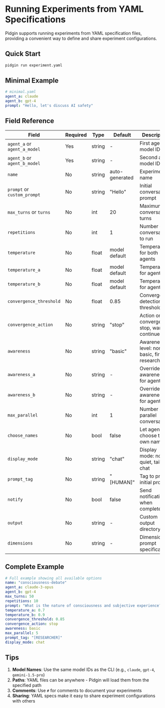 # Running Experiments from YAML Specifications

Pidgin supports running experiments from YAML specification files, providing a convenient way to define and share experiment configurations.

## Quick Start

```bash
pidgin run experiment.yaml
```

## Minimal Example

```yaml
# minimal.yaml
agent_a: claude
agent_b: gpt-4
prompt: "Hello, let's discuss AI safety"
```

## Field Reference

| Field | Required | Type | Default | Description |
|-------|----------|------|---------|-------------|
| `agent_a` or `agent_a_model` | Yes | string | - | First agent model ID |
| `agent_b` or `agent_b_model` | Yes | string | - | Second agent model ID |
| `name` | No | string | auto-generated | Experiment name |
| `prompt` or `custom_prompt` | No | string | "Hello" | Initial conversation prompt |
| `max_turns` or `turns` | No | int | 20 | Maximum conversation turns |
| `repetitions` | No | int | 1 | Number of conversations to run |
| `temperature` | No | float | model default | Temperature for both agents |
| `temperature_a` | No | float | model default | Temperature for agent A |
| `temperature_b` | No | float | model default | Temperature for agent B |
| `convergence_threshold` | No | float | 0.85 | Convergence detection threshold |
| `convergence_action` | No | string | "stop" | Action on convergence: stop, warn, continue |
| `awareness` | No | string | "basic" | Awareness level: none, basic, firm, research |
| `awareness_a` | No | string | - | Override awareness for agent A |
| `awareness_b` | No | string | - | Override awareness for agent B |
| `max_parallel` | No | int | 1 | Number of parallel conversations |
| `choose_names` | No | bool | false | Let agents choose their own names |
| `display_mode` | No | string | "chat" | Display mode: none, quiet, tail, chat |
| `prompt_tag` | No | string | "[HUMAN]" | Tag to prefix initial prompt |
| `notify` | No | bool | false | Send notification when complete |
| `output` | No | string | - | Custom output directory |
| `dimensions` | No | string | - | Dimensional prompt specification |

## Complete Example

```yaml
# Full example showing all available options
name: "consciousness-debate"
agent_a: claude-3-opus
agent_b: gpt-4
max_turns: 50
repetitions: 10
prompt: "What is the nature of consciousness and subjective experience?"
temperature_a: 0.7
temperature_b: 0.9
convergence_threshold: 0.85
convergence_action: stop
awareness: basic
max_parallel: 5
prompt_tag: "[RESEARCHER]"
display_mode: chat
```

## Tips

1. **Model Names**: Use the same model IDs as the CLI (e.g., `claude`, `gpt-4`, `gemini-1.5-pro`)
2. **Paths**: YAML files can be anywhere - Pidgin will load them from the specified path
3. **Comments**: Use `#` for comments to document your experiments
4. **Sharing**: YAML specs make it easy to share experiment configurations with others